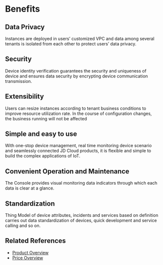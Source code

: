 # Benefits

## Data Privacy

Instances are deployed in users’ customized VPC and data among several tenants is isolated from each other to protect users’ data privacy.

## Security

Device identity verification guarantees the security and uniqueness of device and ensures data security by encrypting device communication transmission.

## Extensibility

Users can resize instances according to tenant business conditions to improve resource utilization rate. In the course of configuration changes, the business running will not be affected

## Simple and easy to use

With one-stop device management, real time monitoring device scenario and seamlessly connected JD Cloud products, it is flexible and simple to build the complex applications of IoT.

## Convenient Operation and Maintenance

The Console provides visual monitoring data indicators through which each data is clear at a glance.

## Standardization

Thing Model of device attributes, incidents and services based on definition carries out data standardization of devices, quick development and service calling and so on.

## Related References

- [Product Overview](../Introduction/Product-Overview.md)
- [Price Overview](../Pricing/Price-Overview.md)

